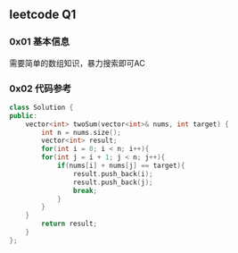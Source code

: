 ## leetcode Q1

### **0x01 基本信息**
需要简单的数组知识，暴力搜索即可AC

### **0x02 代码参考**

```C++
class Solution {
public:
    vector<int> twoSum(vector<int>& nums, int target) {
        int n = nums.size();
        vector<int> result;
        for(int i = 0; i < n; i++){
        for(int j = i + 1; j < n; j++){
            if(nums[i] + nums[j] == target){
                result.push_back(i);
                result.push_back(j);
                break;
            }
        }
    }
        return result;
    }
};
```